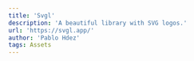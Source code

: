 ```yaml
---
title: 'Svgl'
description: 'A beautiful library with SVG logos.'
url: 'https://svgl.app/'
author: 'Pablo Hdez'
tags: Assets
---
```

